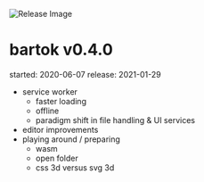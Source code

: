 ![Release Image](https://bit.ly/fiugLotusPic)

# bartok v0.4.0
started: 2020-06-07
release: 2021-01-29

- service worker
	- faster loading
	- offline
	- paradigm shift in file handling & UI services
- editor improvements
- playing around / preparing
	- wasm
	- open folder
	- css 3d versus svg 3d
<div style="height: 100%"></div>

### some thoughts

- I make a ton of lists and notes - MASSIVE STRUCTURE
- I don't always have time to bring order to this or implement
- I get anxiety about not being able to complete this stuff
- I want to move faster, be less worried, have less friction
<div style="height: 100%"></div>


![image](https://user-images.githubusercontent.com/1816471/119406848-5e2a5d00-bcb1-11eb-8b6e-7e7c987a26a5.png)


  - this chart is sort of a slippery grok, but the intent/effect is golden and the math seems legit
  - there may be a few things lost when considering creating a feature vs automating a task
    - "was it even possible to do the thing before" versus "time you shave off"
    - and maybe more, but my brain goes on to other things before I can dive deeper
<div style="height: 100%"></div>

<img
 style="max-height:unset; width: 100%; margin: auto;"
src="https://user-images.githubusercontent.com/1816471/119406959-8b770b00-bcb1-11eb-8dbf-e5f69f4f19b7.png" alt="" />

<div style="height: 100%"></div>


## Current State

### meta
  - [X] service worker and IndexDB (localforage)
  - [X] edit bartok in bartok
  - [X] upload binary files
  - [X] upload whole folder
  - [X] pop out preview
  - [X] languages for preview
  - [X] search icon (magnifer) should be connected to somehting

### panes
  - [X] pane position/size remembered (on page reload)
  - [X] close/hide panes and remember this (on page reload)

### explorer
  - [X] recall open folders and selected file (on page reload)
  - [X] recall scroll position on page reload (or scroll selected into view)

### editor
  - [X] syntax highlight for clojure
  - [X] improved loading
  - [X] recall last used file
  - [X] recall previous tabs
  - [X] context menu for tabs (close all / other)
  - [X] per file, remember scroll position (on file reload & page reload)

### status bar
  - [X] connected to line & col #
  - [X] recall previous file type (on page reload)

### templates
  - [X] templates run through service worker
  - [X] match based on tag in file contents

### preview
  - [X] default file should load in preview on page load
  - [X] recall last shown preview on page reload

### service map
  - [X] show registered triggers in map

### terminal
  - no updates

### server
  - no updates